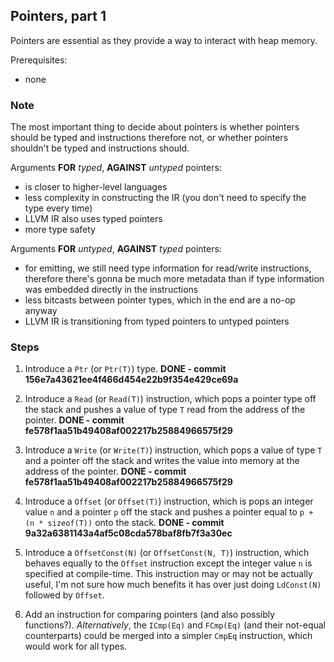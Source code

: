 ## Pointers, part 1

Pointers are essential as they provide a way to interact with heap memory.

Prerequisites:
- none

### Note
The most important thing to decide about pointers is whether
pointers should be typed and instructions therefore not,
or whether pointers shouldn't be typed and instructions should.

Arguments **FOR** *typed*, **AGAINST** *untyped* pointers:
- is closer to higher-level languages
- less complexity in constructing the IR (you don't need to specify the type every time)
- LLVM IR also uses typed pointers
- more type safety

Arguments **FOR** *untyped*, **AGAINST** *typed* pointers:
- for emitting, we still need type information for read/write instructions,
therefore there's gonna be much more metadata than if type
information was embedded directly in the instructions
- less bitcasts between pointer types, which in the end are a no-op anyway
- LLVM IR is transitioning from typed pointers to untyped pointers

### Steps

1. Introduce a `Ptr` (or `Ptr(T)`) type. **DONE - commit 156e7a43621ee4f466d454e22b9f354e429ce69a**

2. Introduce a `Read` (or `Read(T)`) instruction, which pops a pointer type off the stack
and pushes a value of type `T` read from the address of the pointer. **DONE - commit fe578f1aa51b49408af002217b25884966575f29**

3. Introduce a `Write` (or `Write(T)`) instruction, which pops a value of type `T` and a pointer off
the stack and writes the value into memory at the address of the pointer. **DONE - commit fe578f1aa51b49408af002217b25884966575f29**

4. Introduce a `Offset` (or `Offset(T)`) instruction, which is pops an integer value `n` and a pointer `p`
off the stack and pushes a pointer equal to `p + (n * sizeof(T))` onto the stack. **DONE - commit 9a32a6381143a4af5c08cda578baf8fb7f3a30ec**

5. Introduce a `OffsetConst(N)` (or `OffsetConst(N, T)`) instruction, which behaves equally to the `Offset`
instruction except the integer value `n` is specified at compile-time.
This instruction may or may not be actually useful, I'm not sure how much benefits it has over just doing `LdConst(N)` followed by `Offset`.

6. Add an instruction for comparing pointers (and also possibly functions?).
*Alternatively*, the `ICmp(Eq)` and `FCmp(Eq)` (and their not-equal counterparts)
could be merged into a simpler `CmpEq` instruction, which would work for all types.